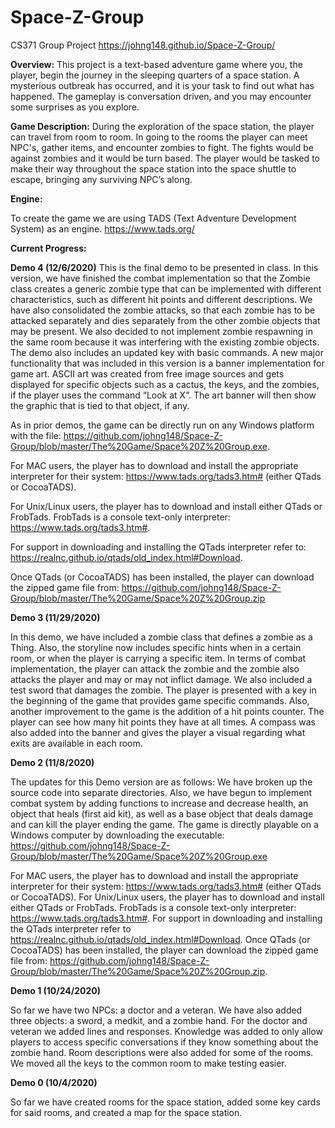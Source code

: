 # Space-Z-Group
CS371 Group Project
https://johng148.github.io/Space-Z-Group/

**Overview:**
This project is a text-based adventure game where you, the player, begin the journey in the sleeping quarters of a space station. A mysterious outbreak has occurred, and it is your task to find out what has happened. The gameplay is conversation driven, and you may encounter some surprises as you explore.

**Game Description:**
During the exploration of the space station, the player can travel from room to room. In going to the rooms the player can meet NPC's, gather items, and encounter zombies to fight. The fights would be against zombies and it would be turn based. The player would be tasked to make their way throughout the space station into the space shuttle to escape, bringing any surviving NPC’s along. 

**Engine:**

To create the game we are using TADS (Text Adventure Development System) as an engine.
https://www.tads.org/

**Current Progress:**

**Demo 4 (12/6/2020)**
This is the final demo to be presented in class. In this version, we have finished the combat implementation so that the Zombie class creates a generic zombie type that can be implemented with different characteristics, such as different hit points and different descriptions. We have also consolidated the zombie attacks, so that each zombie has to be attacked separately and dies separately from the other zombie objects that may be present. We also decided to not implement zombie respawning in the same room because it was interfering with the existing zombie objects. The demo also includes an updated key with basic commands. A new major functionality that was included in this version is a banner implementation for game art. ASCII art was created from free image sources and gets displayed for specific objects such as a cactus, the keys, and the zombies, if the player uses the command “Look at X”. The art banner will then show the graphic that is tied to that object, if any.

As in prior demos, the game can be directly run on any Windows platform with the file:
https://github.com/johng148/Space-Z-Group/blob/master/The%20Game/Space%20Z%20Group.exe.

For MAC users, the player has to download and install the appropriate interpreter for their system: https://www.tads.org/tads3.htm# (either QTads or CocoaTADS).

For Unix/Linux users, the player has to download and install either QTads or FrobTads. FrobTads is a console text-only interpreter: 
https://www.tads.org/tads3.htm#.

For support in downloading and installing the QTads interpreter refer to: https://realnc.github.io/qtads/old_index.html#Download.

Once QTads (or CocoaTADS) has been installed, the player can download the zipped game file from:
https://github.com/johng148/Space-Z-Group/blob/master/The%20Game/Space%20Z%20Group.zip


**Demo 3 (11/29/2020)**

In this demo, we have included a zombie class that defines a zombie as a Thing. Also, the storyline now includes specific hints when in a certain room, or when the player is carrying a specific item. In terms of combat implementation, the player can attack the zombie and the zombie also attacks the player and may or may not inflict damage. We also included a test sword that damages the zombie. The player is presented with a key in the beginning of the game that provides game specific commands. Also, another improvement to the game is the addition of a hit points counter. The player can see how many hit points they have at all times. A compass was also added into the banner and gives the player a visual regarding what exits are available in each room.


**Demo 2 (11/8/2020)**

The updates for this Demo version are as follows: We have broken up the source code into separate directories. Also, we have begun to implement combat system by adding functions to increase and decrease health, an object that heals (first aid kit), as well as a base object that deals damage and can kill the player ending the game. The game is directly playable on a Windows computer by downloading the executable: https://github.com/johng148/Space-Z-Group/blob/master/The%20Game/Space%20Z%20Group.exe

For MAC users, the player has to download and install the appropriate interpreter for their system: https://www.tads.org/tads3.htm# (either QTads or CocoaTADS).
For Unix/Linux users, the player has to download and install either QTads or FrobTads. FrobTads is a console text-only interpreter: https://www.tads.org/tads3.htm#.
For support in downloading and installing the QTads interpreter refer to https://realnc.github.io/qtads/old_index.html#Download.
Once QTads (or CocoaTADS) has been installed, the player can download the zipped game file from: https://github.com/johng148/Space-Z-Group/blob/master/The%20Game/Space%20Z%20Group.zip.

**Demo 1 (10/24/2020)**

So far we have two NPCs: a doctor and a veteran. We have also added three objects: a sword, a medkit, and a zombie hand. For the doctor and veteran we added lines and responses. Knowledge was added to only allow players to access specific conversations if they know something about the zombie hand. Room descriptions were also added for some of the rooms. We moved all the keys to the common room to make testing easier.

**Demo 0 (10/4/2020)**

So far we have created rooms for the space station, added some key cards for said rooms, and created a map for the space station.





